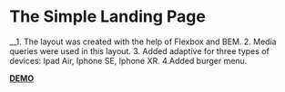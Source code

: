 # The Simple Landing Page #

__1. The layout was created with the help of Flexbox and BEM.
2. Media queries were used in this layout.
3. Added adaptive for three types of devices: Ipad Air, Iphone SE, Iphone XR.
4.Added burger menu.


__[DEMO](https://nikitalugovskih.github.io/landing-page/ "Необязательная подсказка")__
